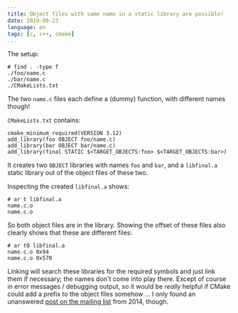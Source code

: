 ```yaml
---
title: Object files with same name in a static library are possible!
date: 2019-09-23
language: en
tags: [c, c++, cmake]
...
```


The setup:

~~~
# find . -type f
./foo/name.c
./bar/name.c
./CMakeLists.txt
~~~

The two `name.c` files each define a (dummy) function, with different
names though!

`CMakeLists.txt` contains:

~~~
cmake_minimum_required(VERSION 3.12)
add_library(foo OBJECT foo/name.c)
add_library(bar OBJECT bar/name.c)
add_library(final STATIC $<TARGET_OBJECTS:foo> $<TARGET_OBJECTS:bar>)
~~~

It creates two `OBJECT` libraries with names `foo` and `bar`, and a
`libfinal.a` static library out of the object files of these two.

Inspecting the created `libfinal.a` shows:

~~~
# ar t libfinal.a 
name.c.o
name.c.o
~~~

So both object files are in the library.  Showing the offset of these
files also clearly shows that these are different files:

~~~
# ar tO libfinal.a 
name.c.o 0x94
name.c.o 0x570
~~~

Linking will search these libraries for the required symbols and just
link them if necessary; the names don't come into play there.  Except
of course in error messages / debugging output, so it would be
*really* helpful if CMake could add a prefix to the object files
somehow ... I only found an unanswered [post on the mailing
list][mail-list-post] from 2014, though.

[mail-list-post]: https://cmake.org/pipermail/cmake/2014-April/057340.html
